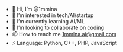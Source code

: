 - 👋 Hi, I’m @1mmina
- 👀 I’m interested in tech/AI/startup
- 🌱 I’m currently learning AI/ML
- 💞️ I’m looking to collaborate on coding
- 📫 How to reach me 1mmina.ai@gmail.com
- ⚡ Language: Python, C++, PHP, JavaScript

<!---
1mmina/1mmina is a ✨ special ✨ repository because its `README.md` (this file) appears on your GitHub profile.
You can click the Preview link to take a look at your changes.
--->
